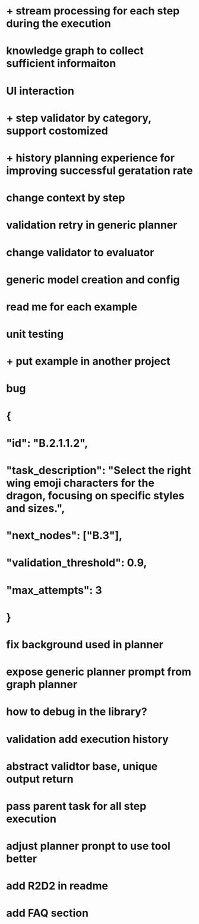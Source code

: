 # + stream processing for each step during the execution
# knowledge graph to collect sufficient informaiton
# UI interaction
# + step validator by category, support costomized
# + history planning experience for improving successful geratation rate
# change context by step


# validation retry in generic planner
# change validator to evaluator
# generic model creation and config
# read me for each example
# unit testing
# + put example in another project
# bug
# {
#     "id": "B.2.1.1.2",
#     "task_description": "Select the right wing emoji characters for the dragon, focusing on specific styles and sizes.",
#     "next_nodes": ["B.3"],
#     "validation_threshold": 0.9,
#     "max_attempts": 3
# }

# fix background used in planner
# expose generic planner prompt from graph planner
# how to debug in the library?
# validation add execution history
# abstract validtor base, unique output return
# pass parent task for all step execution
# adjust planner pronpt to use tool better

# add R2D2 in readme
# add FAQ section